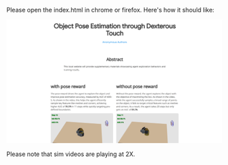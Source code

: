 Please open the index.html in chrome or firefox. Here's how it should like:

![Example Image](./static/images/template.png)


Please note that sim videos are playing at 2X.